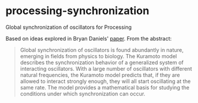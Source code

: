 # processing-synchronization
Global synchronization of oscillators for Processing

Based on ideas explored in Bryan Daniels' [paper](http://go.owu.edu/~physics/StudentResearch/2005/BryanDaniels/kuramoto_paper.pdf). From the abstract:

> Global synchronization of oscillators is found abundantly in nature, emerging in fields from physics to biology. The Kuramoto model describes the synchronization behavior of a generalized system of interacting oscillators. With a large number of oscillators with different natural frequencies, the Kuramoto model predicts that, if they are allowed to interact strongly enough, they will all start oscillating at the same rate. The model provides a mathematical basis for studying the conditions under which synchronization can occur.
